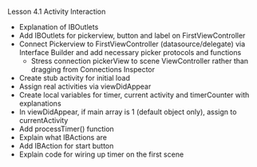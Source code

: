 Lesson 4.1 Activity Interaction

* Explanation of IBOutlets
* Add IBOutlets for pickerview, button and label on FirstViewController
* Connect Pickerview to FirstViewController (datasource/delegate) via Interface Builder and add necessary picker protocols and functions
	- Stress connection pickerView to scene ViewController rather than dragging from Connections Inspector
* Create stub activity for initial load
* Assign real activities via viewDidAppear
* Create local variables for timer, current activity and timerCounter with explanations
* In viewDidAppear, if main array is 1 (default object only), assign to currentActivity
* Add processTimer() function
* Explain what IBActions are
* Add IBAction for start button
* Explain code for wiring up timer on the first scene

